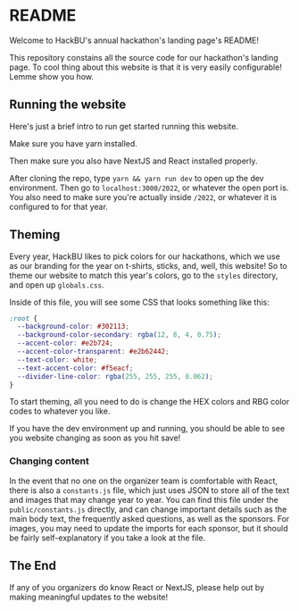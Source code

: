 # README

Welcome to HackBU's annual hackathon's landing page's README!

This repository constains all the source code for our hackathon's landing page. To cool thing about this website is that it is very easily configurable! Lemme show you how.

## Running the website

Here's just a brief intro to run get started running this website.

Make sure you have yarn installed.

Then make sure you also have NextJS and React installed properly.

After cloning the repo, type `yarn && yarn run dev` to open up the dev environment. Then go to `localhost:3000/2022`, or whatever the open port is. You also need to make sure you're actually inside `/2022`, or whatever it is configured to for that year.

## Theming

Every year, HackBU likes to pick colors for our hackathons, which we use as our branding for the year on t-shirts, sticks, and, well, this website! So to theme our website to match this year's colors, go to the `styles` directory, and open up `globals.css`.

Inside of this file, you will see some CSS that looks something like this:

```css
:root {
  --background-color: #302113;
  --background-color-secondary: rgba(12, 8, 4, 0.75);
  --accent-color: #e2b724;
  --accent-color-transparent: #e2b62442;
  --text-color: white;
  --text-accent-color: #f5eacf;
  --divider-line-color: rgba(255, 255, 255, 0.062);
}
```

To start theming, all you need to do is change the HEX colors and RBG color codes to whatever you like.

If you have the dev environment up and running, you should be able to see you website changing as soon as you hit save!

### Changing content

In the event that no one on the organizer team is comfortable with React, there is also a `constants.js` file, which just uses JSON to store all of the text and images that may change year to year. You can find this file under the `public/constants.js` directly, and can change important details such as the main body text, the frequently asked questions, as well as the sponsors. For images, you may need to update the imports for each sponsor, but it should be fairly self-explanatory if you take a look at the file.

## The End

If any of you organizers do know React or NextJS, please help out by making meaningful updates to the website!
